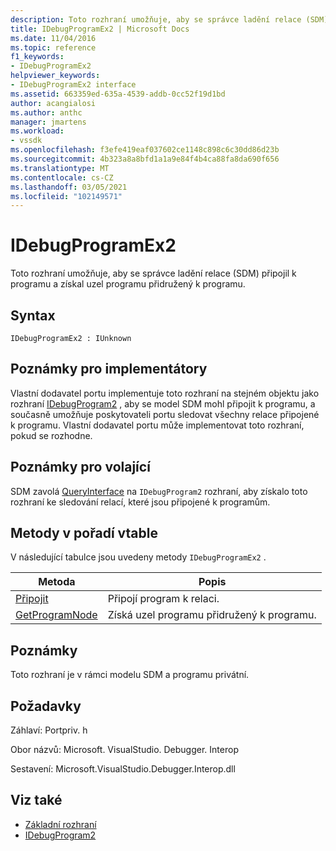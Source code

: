 ```yaml
---
description: Toto rozhraní umožňuje, aby se správce ladění relace (SDM) připojil k programu a získal uzel programu přidružený k programu.
title: IDebugProgramEx2 | Microsoft Docs
ms.date: 11/04/2016
ms.topic: reference
f1_keywords:
- IDebugProgramEx2
helpviewer_keywords:
- IDebugProgramEx2 interface
ms.assetid: 663359ed-635a-4539-addb-0cc52f19d1bd
author: acangialosi
ms.author: anthc
manager: jmartens
ms.workload:
- vssdk
ms.openlocfilehash: f3efe419eaf037602ce1148c898c6c30dd86d23b
ms.sourcegitcommit: 4b323a8a8bfd1a1a9e84f4b4ca88fa8da690f656
ms.translationtype: MT
ms.contentlocale: cs-CZ
ms.lasthandoff: 03/05/2021
ms.locfileid: "102149571"
---
```

# <a name="idebugprogramex2"></a>IDebugProgramEx2
Toto rozhraní umožňuje, aby se správce ladění relace (SDM) připojil k programu a získal uzel programu přidružený k programu.

## <a name="syntax"></a>Syntax

```
IDebugProgramEx2 : IUnknown
```

## <a name="notes-for-implementers"></a>Poznámky pro implementátory
 Vlastní dodavatel portu implementuje toto rozhraní na stejném objektu jako rozhraní [IDebugProgram2](../../../extensibility/debugger/reference/idebugprogram2.md) , aby se model SDM mohl připojit k programu, a současně umožňuje poskytovateli portu sledovat všechny relace připojené k programu. Vlastní dodavatel portu může implementovat toto rozhraní, pokud se rozhodne.

## <a name="notes-for-callers"></a>Poznámky pro volající
 SDM zavolá [QueryInterface](/cpp/atl/queryinterface) na `IDebugProgram2` rozhraní, aby získalo toto rozhraní ke sledování relací, které jsou připojené k programům.

## <a name="methods-in-vtable-order"></a>Metody v pořadí vtable
 V následující tabulce jsou uvedeny metody `IDebugProgramEx2` .

|Metoda|Popis|
|------------|-----------------|
|[Připojit](../../../extensibility/debugger/reference/idebugprogramex2-attach.md)|Připojí program k relaci.|
|[GetProgramNode](../../../extensibility/debugger/reference/idebugprogramex2-getprogramnode.md)|Získá uzel programu přidružený k programu.|

## <a name="remarks"></a>Poznámky
 Toto rozhraní je v rámci modelu SDM a programu privátní.

## <a name="requirements"></a>Požadavky
 Záhlaví: Portpriv. h

 Obor názvů: Microsoft. VisualStudio. Debugger. Interop

 Sestavení: Microsoft.VisualStudio.Debugger.Interop.dll

## <a name="see-also"></a>Viz také
- [Základní rozhraní](../../../extensibility/debugger/reference/core-interfaces.md)
- [IDebugProgram2](../../../extensibility/debugger/reference/idebugprogram2.md)
